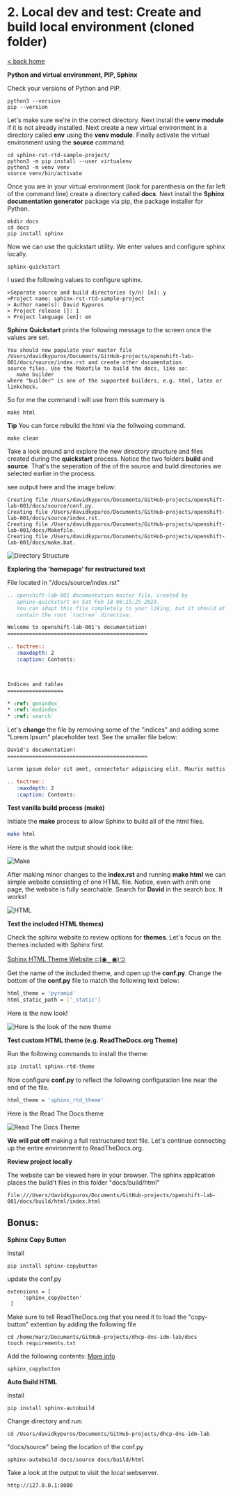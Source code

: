 # 2. Local dev and test: Create and build local environment (cloned folder)

[< back home](README.md)

**Python and virtual environment, PIP, Sphinx**

Check your versions of Python and PIP. 
```
python3 --version
pip --version
```

Let's make sure we're in the correct directory. Next install the **venv module** if it is not already installed. Next create a new virtual environment in a directory called **env** using the **venv module**. Finally activate the virtual environment using the **source** command.
```
cd sphinx-rst-rtd-sample-project/
python3 -m pip install --user virtualenv
python3 -m venv venv
source venv/bin/activate
```

Once you are in your virtual environment (look for parenthesis on the far left of the command line) create a directory called **docs**. Next install the **Sphinx documentation generator** package via pip, the package installer for Python.
```
mkdir docs
cd docs
pip install sphinx
```

Now we can use the quickstart utility. We enter values and configure sphinx locally. 

```
sphinx-quickstart
```
I used the following values to configure sphinx.
```
>Separate source and build directories (y/n) [n]: y
>Project name: sphinx-rst-rtd-sample-project
> Author name(s): David Kypuros
> Project release []: 1
> Project language [en]: en
```
**Sphinx Quickstart** prints the following message to the screen once the values are set.
```
You should now populate your master file /Users/davidkypuros/Documents/GitHub-projects/openshift-lab-001/docs/source/index.rst and create other documentation
source files. Use the Makefile to build the docs, like so:
   make builder
where "builder" is one of the supported builders, e.g. html, latex or linkcheck.
```

So for me the command I will use from this summary is
```
make html
```

**Tip**
You can force rebuild the html via the follwoing command.
```
make clean
```

Take a look around and explore the new directory structure and files created during the **quickstart** process. Notice the two folders **build** and **source**. That's the seperation of the of the source and build directories we selected earlier in the process.

see output here and the image below:
```
Creating file /Users/davidkypuros/Documents/GitHub-projects/openshift-lab-001/docs/source/conf.py.
Creating file /Users/davidkypuros/Documents/GitHub-projects/openshift-lab-001/docs/source/index.rst.
Creating file /Users/davidkypuros/Documents/GitHub-projects/openshift-lab-001/docs/Makefile.
Creating file /Users/davidkypuros/Documents/GitHub-projects/openshift-lab-001/docs/make.bat.
```

![Directory Structure](https://github.com/dkypuros/sphinx-rst-rtd-notes/blob/main/images/new-sphinx-directory-structure.png "Structure")

**Exploring the 'homepage' for restructured text**

File located in "/docs/source/index.rst"

```rst
.. openshift-lab-001 documentation master file, created by
   sphinx-quickstart on Sat Feb 18 08:15:25 2023.
   You can adapt this file completely to your liking, but it should at least
   contain the root `toctree` directive.

Welcome to openshift-lab-001's documentation!
=============================================

.. toctree::
   :maxdepth: 2
   :caption: Contents:



Indices and tables
==================

* :ref:`genindex`
* :ref:`modindex`
* :ref:`search`

```

Let's **change** the file by removing some of the "indices" and adding some "Lorem Ipsum" placeholder text. See the smaller file below:

```rst
David's documentation!
=============================================

Lorem ipsum dolor sit amet, consectetur adipiscing elit. Mauris mattis tempus ex, eget posuere orci fringilla ac. Vivamus sagittis eget diam sit amet varius. Cras ligula odio, aliquam consectetur tellus ac, porttitor porttitor massa. Proin mi risus, facilisis ut varius eget, aliquet a lacus. Vestibulum et augue justo. Pellentesque a lorem ex. Nulla facilisis, nisl eu vehicula semper, ex mi aliquet est, in rutrum dolor ex et dolor.

.. toctree::
   :maxdepth: 2
   :caption: Contents:
```

**Test vanilla build process (make)**

Initiate the **make** process to allow Sphinx to build all of the html files.

```bash
make html
```
Here is the what the output should look like:

![Make](https://github.com/dkypuros/sphinx-rst-rtd-notes/blob/main/images/make.png "Make HTML command")

After making minor changes to the **index.rst** and running **make html** we can simple website consisting of one HTML file. Notice, even with onlh one page, the website is fully searchable. Search for **David** in the search box. It works!

![HTML](https://github.com/dkypuros/sphinx-rst-rtd-notes/blob/main/images/first-html.png "Simple HTML page")

**Test the included HTML themes)**

Check the sphinx website to review options for **themes**. Let's focus on the themes included with Sphinx first.

[Sphinx HTML Theme Website ⊂(◉‿◉)つ ](https://www.sphinx-doc.org/en/master/usage/theming.html)

Get the name of the included theme, and open up the **conf.py**. Change the bottom of the **conf.py** file to match the following text below:

```bash
html_theme = 'pyramid'
html_static_path = ['_static']
```
Here is the new look!

![Here is the look of the new theme](https://github.com/dkypuros/sphinx-rst-rtd-notes/blob/main/images/new-theme.png "New Look")

**Test custom HTML theme (e.g. ReadTheDocs.org Theme)**

Run the following commands to install the theme:

```bash
pip install sphinx-rtd-theme
```
Now configure **conf.py** to reflect the following configuration line near the end of the file.

```bash
html_theme = 'sphinx_rtd_theme'
```

Here is the Read The Docs theme

![Read The Docs Theme](https://github.com/dkypuros/sphinx-rst-rtd-notes/blob/main/images/read-the-docs-theme.png "Read The Docs")

**We will put off** making a full restructured text file. Let's continue connecting up the entire environment to ReadTheDocs.org.

**Review project locally**

The website can be viewed here in your browser. The sphinx application places the build't files in this folder "docs/build/html"

```
file:///Users/davidkypuros/Documents/GitHub-projects/openshift-lab-001/docs/build/html/index.html
```

## Bonus:

**Sphinx Copy Button**

Install

```
pip install sphinx-copybutton
```

update the conf.py

```
extensions = [
     'sphinx_copybutton'
 ]
```

Make sure to tell ReadTheDocs.org that you need it to load the "copy-button" extention by adding the following file

```
cd /home/marz/Documents/GitHub-projects/dhcp-dns-idm-lab/docs
touch requirements.txt
```

Add the following contents:
[More info](https://docs.readthedocs.io/en/stable/guides/reproducible-builds.html)

```
sphinx_copybutton
```

**Auto Build HTML**

Install

```
pip install sphinx-autobuild
```

Change directory and run:

```
cd /Users/davidkypuros/Documents/GitHub-projects/dhcp-dns-idm-lab

```
"docs/source" being the location of the conf.py
```
sphinx-autobuild docs/source docs/build/html
```

Take a look at the output to visit the local webserver.
```
http://127.0.0.1:8000
```

